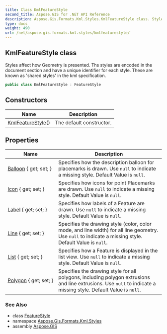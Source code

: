 ```yaml
---
title: Class KmlFeatureStyle
second_title: Aspose.GIS for .NET API Reference
description: Aspose.Gis.Formats.Kml.Styles.KmlFeatureStyle class. Styles affect how Geometry is presented. Ths styles are encoded in the document section and have a unique identifier for each style. These are known as shared styles in the kml specification
type: docs
weight: 490
url: /net/aspose.gis.formats.kml.styles/kmlfeaturestyle/
---
```

## KmlFeatureStyle class

Styles affect how Geometry is presented. Ths styles are encoded in the document section and have a unique identifier for each style. These are known as 'shared styles' in the kml specification.

```csharp
public class KmlFeatureStyle : FeatureStyle
```

## Constructors

| Name | Description |
| --- | --- |
| [KmlFeatureStyle](kmlfeaturestyle/)() | The default constructor. |

## Properties

| Name | Description |
| --- | --- |
| [Balloon](../../aspose.gis.formats.kml.styles/kmlfeaturestyle/balloon/) { get; set; } | Specifies how the description balloon for placemarks is drawn. Use `null` to indicate a missing style. Default Value is `null`. |
| [Icon](../../aspose.gis.formats.kml.styles/kmlfeaturestyle/icon/) { get; set; } | Specifies how icons for point Placemarks are drawn. Use `null` to indicate a missing style. Default Value is `null`. |
| [Label](../../aspose.gis.formats.kml.styles/kmlfeaturestyle/label/) { get; set; } | Specifies how labels of a Feature are drawn. Use `null` to indicate a missing style. Default Value is `null`. |
| [Line](../../aspose.gis.formats.kml.styles/kmlfeaturestyle/line/) { get; set; } | Specifies the drawing style (color, color mode, and line width) for all line geometry. Use `null` to indicate a missing style. Default Value is `null`. |
| [List](../../aspose.gis.formats.kml.styles/kmlfeaturestyle/list/) { get; set; } | Specifies how a Feature is displayed in the list view. Use `null` to indicate a missing style. Default Value is `null`. |
| [Polygon](../../aspose.gis.formats.kml.styles/kmlfeaturestyle/polygon/) { get; set; } | Specifies the drawing style for all polygons, including polygon extrusions and line extrusions. Use `null` to indicate a missing style. Default Value is `null`. |

### See Also

* class [FeatureStyle](../../aspose.gis/featurestyle/)
* namespace [Aspose.Gis.Formats.Kml.Styles](../../aspose.gis.formats.kml.styles/)
* assembly [Aspose.GIS](../../)


